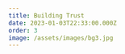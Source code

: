 ```yaml
---
title: Building Trust
date: 2023-01-03T22:33:00.000Z
order: 3
image: /assets/images/bg3.jpg
---
```

